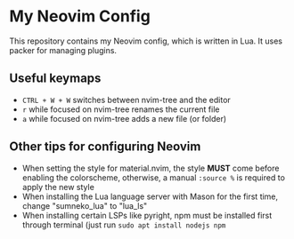 # My Neovim Config

This repository contains my Neovim config, which is written in Lua. It uses packer for managing plugins.

## Useful keymaps
- `CTRL + W + W` switches between nvim-tree and the editor
- `r` while focused on nvim-tree renames the current file
- `a` while focused on nvim-tree adds a new file (or folder)

## Other tips for configuring Neovim
- When setting the style for material.nvim, the style **MUST** come before enabling the colorscheme, otherwise, a manual `:source %` is required to apply the new style
- When installing the Lua language server with Mason for the first time, change "sumneko_lua" to "lua_ls"
- When installing certain LSPs like pyright, npm must be installed first through terminal (just run `sudo apt install nodejs npm`
